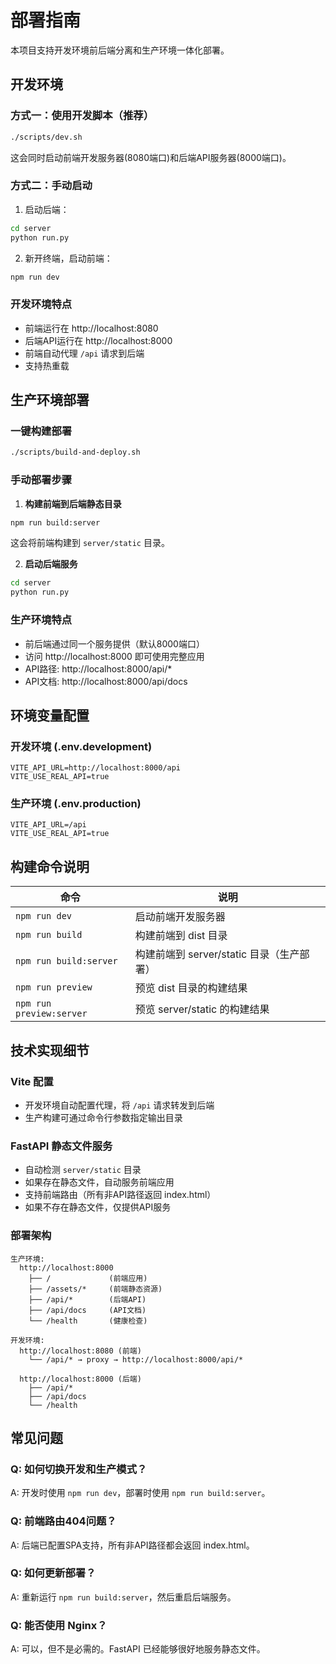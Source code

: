 # 部署指南

本项目支持开发环境前后端分离和生产环境一体化部署。

## 开发环境

### 方式一：使用开发脚本（推荐）
```bash
./scripts/dev.sh
```
这会同时启动前端开发服务器(8080端口)和后端API服务器(8000端口)。

### 方式二：手动启动
1. 启动后端：
```bash
cd server
python run.py
```

2. 新开终端，启动前端：
```bash
npm run dev
```

### 开发环境特点
- 前端运行在 http://localhost:8080
- 后端API运行在 http://localhost:8000
- 前端自动代理 `/api` 请求到后端
- 支持热重载

## 生产环境部署

### 一键构建部署
```bash
./scripts/build-and-deploy.sh
```

### 手动部署步骤

1. **构建前端到后端静态目录**
```bash
npm run build:server
```
这会将前端构建到 `server/static` 目录。

2. **启动后端服务**
```bash
cd server
python run.py
```

### 生产环境特点
- 前后端通过同一个服务提供（默认8000端口）
- 访问 http://localhost:8000 即可使用完整应用
- API路径: http://localhost:8000/api/*
- API文档: http://localhost:8000/api/docs

## 环境变量配置

### 开发环境 (.env.development)
```env
VITE_API_URL=http://localhost:8000/api
VITE_USE_REAL_API=true
```

### 生产环境 (.env.production)
```env
VITE_API_URL=/api
VITE_USE_REAL_API=true
```

## 构建命令说明

| 命令 | 说明 |
|------|------|
| `npm run dev` | 启动前端开发服务器 |
| `npm run build` | 构建前端到 dist 目录 |
| `npm run build:server` | 构建前端到 server/static 目录（生产部署） |
| `npm run preview` | 预览 dist 目录的构建结果 |
| `npm run preview:server` | 预览 server/static 的构建结果 |

## 技术实现细节

### Vite 配置
- 开发环境自动配置代理，将 `/api` 请求转发到后端
- 生产构建可通过命令行参数指定输出目录

### FastAPI 静态文件服务
- 自动检测 `server/static` 目录
- 如果存在静态文件，自动服务前端应用
- 支持前端路由（所有非API路径返回 index.html）
- 如果不存在静态文件，仅提供API服务

### 部署架构
```
生产环境:
  http://localhost:8000
    ├── /             (前端应用)
    ├── /assets/*     (前端静态资源)
    ├── /api/*        (后端API)
    ├── /api/docs     (API文档)
    └── /health       (健康检查)

开发环境:
  http://localhost:8080 (前端)
    └── /api/* → proxy → http://localhost:8000/api/*
  
  http://localhost:8000 (后端)
    ├── /api/*
    ├── /api/docs
    └── /health
```

## 常见问题

### Q: 如何切换开发和生产模式？
A: 开发时使用 `npm run dev`，部署时使用 `npm run build:server`。

### Q: 前端路由404问题？
A: 后端已配置SPA支持，所有非API路径都会返回 index.html。

### Q: 如何更新部署？
A: 重新运行 `npm run build:server`，然后重启后端服务。

### Q: 能否使用 Nginx？
A: 可以，但不是必需的。FastAPI 已经能够很好地服务静态文件。